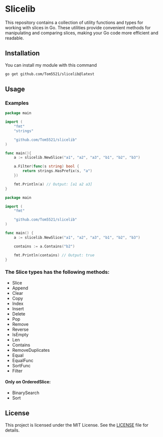 # Slicelib

This repository contains a collection of utility functions and types for working with slices in Go. These utilities provide convenient methods for manipulating and comparing slices, making your Go code more efficient and readable.

## Installation

You can install my module with this command

```bash
go get github.com/Tom5521/slicelib@latest
```

## Usage

### Examples

```go
package main

import (
	"fmt"
	"strings"

	"github.com/Tom5521/slicelib"
)

func main(){
	a := slicelib.NewSlice("a1", "a2", "a3", "b1", "b2", "b3")

	a.Filter(func(s string) bool {
		return strings.HasPrefix(s, "a")
	})

	fmt.Println(a) // Output: [a1 a2 a3]
}
```

```go
package main

import (
	"fmt"

	"github.com/Tom5521/slicelib"
)

func main() {
	a := slicelib.NewSlice("a1", "a2", "a3", "b1", "b2", "b3")

	contains := a.Contains("b2")

	fmt.Println(contains) // Output: true
}
```

### The Slice types has the following methods:

- Slice
- Append
- Clear
- Copy
- Index
- Insert
- Delete
- Pop
- Remove
- Reverse
- IsEmpty
- Len
- Contains
- RemoveDuplicates
- Equal
- EqualFunc
- SortFunc
- Filter

#### Only on OrderedSlice:

- BinarySearch
- Sort

## License

This project is licensed under the MIT License. See the [LICENSE](LICENSE) file for details.
